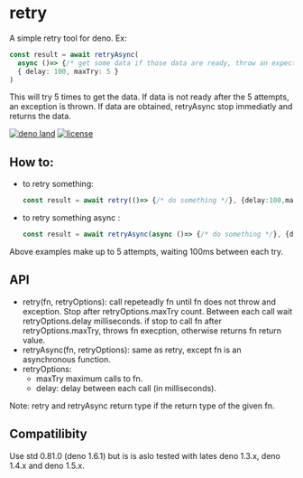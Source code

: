 # retry
A simple retry tool for deno. Ex:
```typescript
const result = await retryAsync(
  async ()=> {/* get some data if those data are ready, throw an expection otherwise */}, 
  { delay: 100, maxTry: 5 }
)
```
This will try 5 times to get the data. If data is not ready after the 5 attempts,
an exception is thrown. If data are obtained, retryAsync stop immediatly and returns
the data. 

[![deno land](http://img.shields.io/badge/available%20on-deno.land/x-lightgrey.svg?logo=deno&labelColor=black)](https://deno.land/x/retry) 
[![license](https://img.shields.io/badge/license-MIT-green)](https://github.com/franckLdx/retry/blob/master/LICENSE) 

## How to:
* to retry something: 
  ```typescript
  const result = await retry(()=> {/* do something */}, {delay:100,maxTry:5})
  ```
* to retry something async : 
  ```typescript
  const result = await retryAsync(async ()=> {/* do something */}, {delay:100,maxTry:5})
  ```
Above examples make up to 5 attempts, waiting 100ms between each try.

## API
* retry<T>(fn<T>, retryOptions): call repeteadly fn until fn does not throw and exception. Stop after retryOptions.maxTry count. Between each call wait retryOptions.delay milliseconds.
if stop to call fn after retryOptions.maxTry, throws fn execption, otherwise returns fn return value.
* retryAsync<T>(fn<T>, retryOptions): same as retry, except fn is an asynchronous function.
* retryOptions:
  - maxTry maximum calls to fn.
  - delay: delay between each call (in milliseconds).

Note: retry and retryAsync return type if the return type of the given fn.

## Compatilibity
Use std 0.81.0 (deno 1.6.1) but is is aslo tested with lates deno 1.3.x, deno 1.4.x and deno 1.5.x.